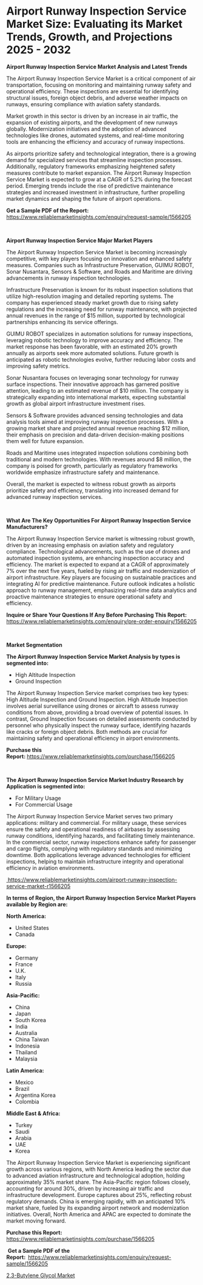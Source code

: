 <p><h1>Airport Runway Inspection Service Market Size: Evaluating its Market Trends, Growth, and Projections 2025 - 2032</h1></p><p><strong>Airport Runway Inspection Service Market Analysis and Latest Trends</strong></p>
<p><p>The Airport Runway Inspection Service Market is a critical component of air transportation, focusing on monitoring and maintaining runway safety and operational efficiency. These inspections are essential for identifying structural issues, foreign object debris, and adverse weather impacts on runways, ensuring compliance with aviation safety standards. </p><p>Market growth in this sector is driven by an increase in air traffic, the expansion of existing airports, and the development of new runways globally. Modernization initiatives and the adoption of advanced technologies like drones, automated systems, and real-time monitoring tools are enhancing the efficiency and accuracy of runway inspections. </p><p>As airports prioritize safety and technological integration, there is a growing demand for specialized services that streamline inspection processes. Additionally, regulatory frameworks emphasizing heightened safety measures contribute to market expansion. The Airport Runway Inspection Service Market is expected to grow at a CAGR of 5.2% during the forecast period. Emerging trends include the rise of predictive maintenance strategies and increased investment in infrastructure, further propelling market dynamics and shaping the future of airport operations.</p></p>
<p><strong>Get a Sample PDF of the Report:&nbsp;</strong> <a href="https://www.reliablemarketinsights.com/enquiry/request-sample/1566205?utm_campaign=2183&utm_medium=2&utm_source=Github&utm_content=ia&utm_term=22032025&utm_id=airport-runway-inspection-service">https://www.reliablemarketinsights.com/enquiry/request-sample/1566205</a></p>
<p>&nbsp;</p>
<p><strong>Airport Runway Inspection Service Major Market Players</strong></p>
<p><p>The Airport Runway Inspection Service Market is becoming increasingly competitive, with key players focusing on innovation and enhanced safety measures. Companies such as Infrastructure Preservation, GUIMU ROBOT, Sonar Nusantara, Sensors & Software, and Roads and Maritime are driving advancements in runway inspection technologies.</p><p>Infrastructure Preservation is known for its robust inspection solutions that utilize high-resolution imaging and detailed reporting systems. The company has experienced steady market growth due to rising safety regulations and the increasing need for runway maintenance, with projected annual revenues in the range of $15 million, supported by technological partnerships enhancing its service offerings.</p><p>GUIMU ROBOT specializes in automation solutions for runway inspections, leveraging robotic technology to improve accuracy and efficiency. The market response has been favorable, with an estimated 20% growth annually as airports seek more automated solutions. Future growth is anticipated as robotic technologies evolve, further reducing labor costs and improving safety metrics.</p><p>Sonar Nusantara focuses on leveraging sonar technology for runway surface inspections. Their innovative approach has garnered positive attention, leading to an estimated revenue of $10 million. The company is strategically expanding into international markets, expecting substantial growth as global airport infrastructure investment rises.</p><p>Sensors & Software provides advanced sensing technologies and data analysis tools aimed at improving runway inspection processes. With a growing market share and projected annual revenue reaching $12 million, their emphasis on precision and data-driven decision-making positions them well for future expansion.</p><p>Roads and Maritime uses integrated inspection solutions combining both traditional and modern technologies. With revenues around $8 million, the company is poised for growth, particularly as regulatory frameworks worldwide emphasize infrastructure safety and maintenance.</p><p>Overall, the market is expected to witness robust growth as airports prioritize safety and efficiency, translating into increased demand for advanced runway inspection services.</p></p>
<p>&nbsp;</p>
<p><strong>What Are The Key Opportunities For Airport Runway Inspection Service Manufacturers?</strong></p>
<p><p>The Airport Runway Inspection Service market is witnessing robust growth, driven by an increasing emphasis on aviation safety and regulatory compliance. Technological advancements, such as the use of drones and automated inspection systems, are enhancing inspection accuracy and efficiency. The market is expected to expand at a CAGR of approximately 7% over the next five years, fueled by rising air traffic and modernization of airport infrastructure. Key players are focusing on sustainable practices and integrating AI for predictive maintenance. Future outlook indicates a holistic approach to runway management, emphasizing real-time data analytics and proactive maintenance strategies to ensure operational safety and efficiency.</p></p>
<p><strong>Inquire or Share Your Questions If Any Before Purchasing This Report:</strong> <a href="https://www.reliablemarketinsights.com/enquiry/pre-order-enquiry/1566205?utm_campaign=2183&utm_medium=2&utm_source=Github&utm_content=ia&utm_term=22032025&utm_id=airport-runway-inspection-service">https://www.reliablemarketinsights.com/enquiry/pre-order-enquiry/1566205</a></p>
<p>&nbsp;</p>
<p><strong>Market Segmentation</strong></p>
<p><strong>The Airport Runway Inspection Service Market Analysis by types is segmented into:</strong></p>
<p><ul><li>High Altitude Inspection</li><li>Ground Inspection</li></ul></p>
<p><p>The Airport Runway Inspection Service market comprises two key types: High Altitude Inspection and Ground Inspection. High Altitude Inspection involves aerial surveillance using drones or aircraft to assess runway conditions from above, providing a broad overview of potential issues. In contrast, Ground Inspection focuses on detailed assessments conducted by personnel who physically inspect the runway surface, identifying hazards like cracks or foreign object debris. Both methods are crucial for maintaining safety and operational efficiency in airport environments.</p></p>
<p><strong>Purchase this Report:&nbsp;</strong><a href="https://www.reliablemarketinsights.com/purchase/1566205?utm_campaign=2183&utm_medium=2&utm_source=Github&utm_content=ia&utm_term=22032025&utm_id=airport-runway-inspection-service">https://www.reliablemarketinsights.com/purchase/1566205</a></p>
<p>&nbsp;</p>
<p><strong>The Airport Runway Inspection Service Market Industry Research by Application is segmented into:</strong></p>
<p><ul><li>For Military Usage</li><li>For Commercial Usage</li></ul></p>
<p><p>The Airport Runway Inspection Service Market serves two primary applications: military and commercial. For military usage, these services ensure the safety and operational readiness of airbases by assessing runway conditions, identifying hazards, and facilitating timely maintenance. In the commercial sector, runway inspections enhance safety for passenger and cargo flights, complying with regulatory standards and minimizing downtime. Both applications leverage advanced technologies for efficient inspections, helping to maintain infrastructure integrity and operational efficiency in aviation environments.</p></p>
<p><a href="https://www.reliablemarketinsights.com/airport-runway-inspection-service-market-r1566205?utm_campaign=2183&utm_medium=2&utm_source=Github&utm_content=ia&utm_term=22032025&utm_id=airport-runway-inspection-service">&nbsp;https://www.reliablemarketinsights.com/airport-runway-inspection-service-market-r1566205</a></p>
<p><strong>In terms of Region, the Airport Runway Inspection Service Market Players available by Region are:</strong></p>
<p>
    <p> <strong> North America: </strong>
        <ul>
            <li>United States</li>
            <li>Canada</li>
        </ul>
        </p> 
    <p> <strong> Europe: </strong>
        <ul>
            <li>Germany</li>
            <li>France</li>
            <li>U.K.</li>
            <li>Italy</li>
            <li>Russia</li>
        </ul>
        </p> 
    <p> <strong> Asia-Pacific: </strong>
        <ul>
            <li>China</li>
            <li>Japan</li>
            <li>South Korea</li>
            <li>India</li>
            <li>Australia</li>
            <li>China Taiwan</li>
            <li>Indonesia</li>
            <li>Thailand</li>
            <li>Malaysia</li>
        </ul>
        </p> 
    <p> <strong> Latin America: </strong>
        <ul>
            <li>Mexico</li>
            <li>Brazil</li>
            <li>Argentina Korea</li>
            <li>Colombia</li>
        </ul>
        </p> 
    <p> <strong> Middle East & Africa: </strong>
        <ul>
            <li>Turkey</li>
            <li>Saudi</li>
            <li>Arabia</li>
            <li>UAE</li>
            <li>Korea</li>
        </ul>
    </p>
    </p>
<p><p>The Airport Runway Inspection Service Market is experiencing significant growth across various regions, with North America leading the sector due to advanced aviation infrastructure and technological adoption, holding approximately 35% market share. The Asia-Pacific region follows closely, accounting for around 30%, driven by increasing air traffic and infrastructure development. Europe captures about 25%, reflecting robust regulatory demands. China is emerging rapidly, with an anticipated 10% market share, fueled by its expanding airport network and modernization initiatives. Overall, North America and APAC are expected to dominate the market moving forward.</p></p>
<p><strong>Purchase this Report: </strong><a href="https://www.reliablemarketinsights.com/purchase/1566205?utm_campaign=2183&utm_medium=2&utm_source=Github&utm_content=ia&utm_term=22032025&utm_id=airport-runway-inspection-service">https://www.reliablemarketinsights.com/purchase/1566205</a></p>
<p>&nbsp;<strong>Get a Sample PDF of the Report:&nbsp;&nbsp;</strong><a href="https://www.reliablemarketinsights.com/enquiry/request-sample/1566205?utm_campaign=2183&utm_medium=2&utm_source=Github&utm_content=ia&utm_term=22032025&utm_id=airport-runway-inspection-service">https://www.reliablemarketinsights.com/enquiry/request-sample/1566205</a></p>
<p><strong></strong></p>
<p><p><a href="https://github.com/SanjidaKhan901/Market-Research-Report-List-2/blob/main/23-butylene-glycol-market.md?utm_campaign=2183&utm_medium=2&utm_source=Github&utm_content=ia&utm_term=22032025&utm_id=airport-runway-inspection-service">2,3-Butylene Glycol Market</a></p></p>
